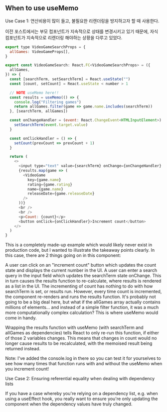 ## When to use useMemo

Use Case 1: 연산비용이 많이 들고, 불필요한 리렌더링을 방지하고자 할 때 사용한다.

이전 포스트에서는 부모 컴포넌트가 지속적으로 상태를 변경시키고 있기 때문에,
자식 컴포넌트가 지속적으로 리렌더링 해야하는 상황을 다루고 있었다.

```javascript
export type VideoGameSearchProps = {
  allGames: VideoGameProps[],
}

export const VideoGameSearch: React.FC<VideoGameSearchProps> = ({
  allGames,
}) => {
  const [searchTerm, setSearchTerm] = React.useState("")
  const [count, setCount] = React.useState < number > 1

  // NOTE useMemo here!!
  const results = useMemo(() => {
    console.log("Filtering games")
    return allGames.filter(game => game.name.includes(searchTerm))
  }, [searchTerm, allGames])

  const onChangeHandler = (event: React.ChangeEvent<HTMLInputElement>) => {
    setSearchTerm(event.target.value)
  }

  const onClickHandler = () => {
    setCount(prevCount => prevCount + 1)
  }

  return (
    <>
      <input type="text" value={searchTerm} onChange={onChangeHandler} />
      {results.map(game => (
        <VideoGame
          key={game.name}
          rating={game.rating}
          name={game.name}
          releaseDate={game.releaseDate}
        />
      ))}
      <br />
      <br />
      <p>Count: {count}</p>
      <button onClick={onClickHandler}>Increment count</button>
    </>
  )
}
```

This is a completely made-up example which would likely never exist in production code, but I wanted to illustrate the takeaway points clearly. In this case, there are 2 things going on in this component:

A user can click on an "increment count" button which updates the count state and displays the current number in the UI.
A user can enter a search query in the input field which updates the searchTerm state onChange. This in turn causes the results function to re-calculate, where results is rendered as a list in the UI.
The incrementing of count has nothing to do with how searchTerm is set, or results run. However, every time count is incremented, the component re-renders and runs the results function. It's probably not going to be a big deal here, but what if the allGames array actually contains millions of elements... and instead of a simple filter function, it was a much more computationally complex calculation? This is where useMemo would come in handy.

Wrapping the results function with useMemo (with searchTerm and allGames as dependencies) tells React to only re-run this function, if either of those 2 variables changes. This means that changes in count would no longer cause results to be recalculated, with the memoised result being returned instead.

Note: I've added the console.log in there so you can test it for yourselves to see how many times that function runs with and without the useMemo when you increment count!

Use Case 2: Ensuring referential equality when dealing with dependency lists

If you have a case whereby you're relying on a dependency list, e.g. when using a useEffect hook, you really want to ensure you're only updating the component when the dependency values have truly changed.
